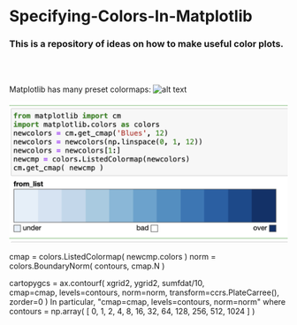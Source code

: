 # Specifying-Colors-In-Matplotlib
### This is a repository of ideas on how to make useful color plots.
<br>
<br>


Matplotlib has many preset colormaps: 
![alt text](https://matplotlib.org/stable/_images/sphx_glr_colormaps_002_2_00x.png)
<br>

![alt text](https://github.com/ToddMitchellGH/Specifying-Colors-In-Matplotlib/blob/master/Create_Blues_colormap.png)



cmap = colors.ListedColormap( newcmp.colors )
norm = colors.BoundaryNorm( contours, cmap.N )

cartopygcs = ax.contourf( xgrid2, ygrid2, sumfdat/10, \
            cmap=cmap, levels=contours, norm=norm, transform=ccrs.PlateCarree(), zorder=0 )
In particular, "cmap=cmap, levels=contours, norm=norm" 
where 
contours = np.array( [ 0, 1, 2, 4, 8, 16, 32, 64, 128, 256, 512, 1024 ] )

